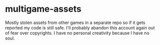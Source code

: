 # multigame-assets
Mostly stolen assets from other games in a separate repo so if it gets reported my code is still safe. I'll probably abandon this account again out of fear over copyrights.
I have no personal creativity because I have no soul.
